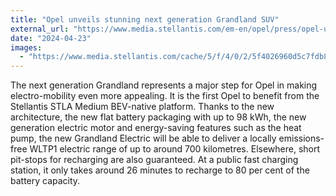 ```yaml
---
title: "Opel unveils stunning next generation Grandland SUV"
external_url: "https://www.media.stellantis.com/em-en/opel/press/opel-unveils-stunning-next-generation-grandland-suv"
date: "2024-04-23"
images:
  - "https://www.media.stellantis.com/cache/5/f/4/0/2/5f4026960d5c7fdb83e582298905f145bfeb392a.jpeg"
---
```


The next generation Grandland represents a major step for Opel in making electro-mobility even more appealing. It is the first Opel to benefit from the Stellantis STLA Medium BEV-native platform. Thanks to the new architecture, the new flat battery packaging with up to 98 kWh, the new generation electric motor and energy-saving features such as the heat pump, the new Grandland Electric will be able to deliver a locally emissions-free WLTP1 electric range of up to around 700 kilometres. Elsewhere, short pit-stops for recharging are also guaranteed. At a public fast charging station, it only takes around 26 minutes to recharge to 80 per cent of the battery capacity.
